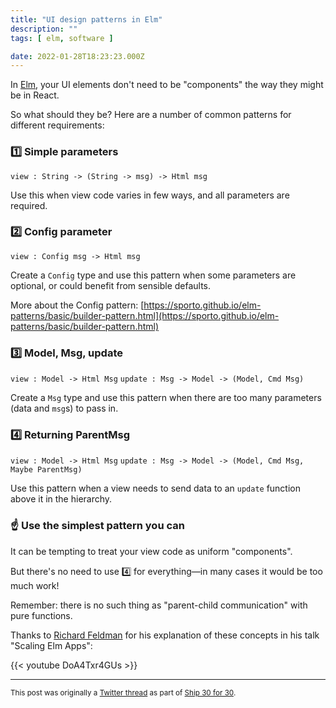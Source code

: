 ```yaml
---
title: "UI design patterns in Elm"
description: ""
tags: [ elm, software ]

date: 2022-01-28T18:23:23.000Z
---
```


In [Elm](https://twitter.com/elmlang), your UI elements don't need to be "components" the way they might be in React.

So what should they be? Here are a number of common patterns for different requirements:

### 1️⃣ Simple parameters

`view : String -> (String -> msg) -> Html msg`

Use this when view code varies in few ways, and all parameters are required.

### 2️⃣ Config parameter

`view : Config msg -> Html msg`

Create a `Config` type and use this pattern when some parameters are optional, or could benefit from sensible defaults.

More about the Config pattern:
[https://sporto.github.io/elm-patterns/basic/builder-pattern.html](https://sporto.github.io/elm-patterns/basic/builder-pattern.html)

### 3️⃣ Model, Msg, update

`view : Model -> Html Msg`
`update : Msg -> Model -> (Model, Cmd Msg)`

Create a `Msg` type and use this pattern when there are too many parameters (data and `msg`s) to pass in.

### 4️⃣ Returning ParentMsg

`view : Model -> Html Msg`
`update : Msg -> Model -> (Model, Cmd Msg, Maybe ParentMsg)`

Use this pattern when a view needs to send data to an `update` function above it in the hierarchy.

### ☝️ Use the simplest pattern you can

It can be tempting to treat your view code as uniform "components".

But there's no need to use 4️⃣ for everything—in many cases it would be too much work!

Remember: there is no such thing as "parent-child communication" with pure functions.

Thanks to [Richard Feldman](https://twitter.com/rtfeldman) for his explanation of these concepts in his talk "Scaling Elm Apps":

{{< youtube DoA4Txr4GUs >}}

---

<small>This post was originally a [Twitter thread](https://twitter.com/DuncanMalashock/status/1487129193326465028) as part of [Ship 30 for 30](https://www.ship30for30.com/).</small>